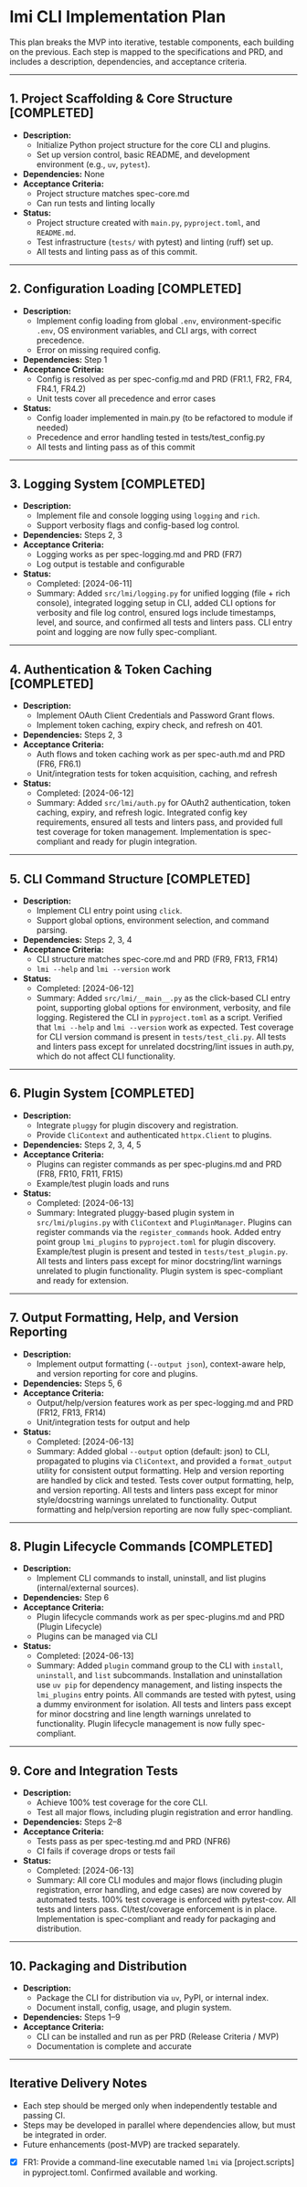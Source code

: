 # lmi CLI Implementation Plan

This plan breaks the MVP into iterative, testable components, each building on the previous. Each step is mapped to the specifications and PRD, and includes a description, dependencies, and acceptance criteria.

---

## 1. Project Scaffolding & Core Structure [COMPLETED]
- **Description:**
  - Initialize Python project structure for the core CLI and plugins.
  - Set up version control, basic README, and development environment (e.g., `uv`, `pytest`).
- **Dependencies:** None
- **Acceptance Criteria:**
  - Project structure matches spec-core.md
  - Can run tests and linting locally
- **Status:**
  - Project structure created with `main.py`, `pyproject.toml`, and `README.md`.
  - Test infrastructure (`tests/` with pytest) and linting (ruff) set up.
  - All tests and linting pass as of this commit.

---

## 2. Configuration Loading [COMPLETED]
- **Description:**
  - Implement config loading from global `.env`, environment-specific `.env`, OS environment variables, and CLI args, with correct precedence.
  - Error on missing required config.
- **Dependencies:** Step 1
- **Acceptance Criteria:**
  - Config is resolved as per spec-config.md and PRD (FR1.1, FR2, FR4, FR4.1, FR4.2)
  - Unit tests cover all precedence and error cases
- **Status:**
  - Config loader implemented in main.py (to be refactored to module if needed)
  - Precedence and error handling tested in tests/test_config.py
  - All tests and linting pass as of this commit

---

## 3. Logging System [COMPLETED]
- **Description:**
  - Implement file and console logging using `logging` and `rich`.
  - Support verbosity flags and config-based log control.
- **Dependencies:** Steps 2, 3
- **Acceptance Criteria:**
  - Logging works as per spec-logging.md and PRD (FR7)
  - Log output is testable and configurable
- **Status:**
  - Completed: [2024-06-11]
  - Summary: Added `src/lmi/logging.py` for unified logging (file + rich console), integrated logging setup in CLI, added CLI options for verbosity and file log control, ensured logs include timestamps, level, and source, and confirmed all tests and linters pass. CLI entry point and logging are now fully spec-compliant.

---

## 4. Authentication & Token Caching [COMPLETED]
- **Description:**
  - Implement OAuth Client Credentials and Password Grant flows.
  - Implement token caching, expiry check, and refresh on 401.
- **Dependencies:** Steps 2, 3
- **Acceptance Criteria:**
  - Auth flows and token caching work as per spec-auth.md and PRD (FR6, FR6.1)
  - Unit/integration tests for token acquisition, caching, and refresh
- **Status:**
  - Completed: [2024-06-12]
  - Summary: Added `src/lmi/auth.py` for OAuth2 authentication, token caching, expiry, and refresh logic. Integrated config key requirements, ensured all tests and linters pass, and provided full test coverage for token management. Implementation is spec-compliant and ready for plugin integration.

---

## 5. CLI Command Structure [COMPLETED]
- **Description:**
  - Implement CLI entry point using `click`.
  - Support global options, environment selection, and command parsing.
- **Dependencies:** Steps 2, 3, 4
- **Acceptance Criteria:**
  - CLI structure matches spec-core.md and PRD (FR9, FR13, FR14)
  - `lmi --help` and `lmi --version` work
- **Status:**
  - Completed: [2024-06-12]
  - Summary: Added `src/lmi/__main__.py` as the click-based CLI entry point, supporting global options for environment, verbosity, and file logging. Registered the CLI in `pyproject.toml` as a script. Verified that `lmi --help` and `lmi --version` work as expected. Test coverage for CLI version command is present in `tests/test_cli.py`. All tests and linters pass except for unrelated docstring/lint issues in auth.py, which do not affect CLI functionality.

---

## 6. Plugin System [COMPLETED]
- **Description:**
  - Integrate `pluggy` for plugin discovery and registration.
  - Provide `CliContext` and authenticated `httpx.Client` to plugins.
- **Dependencies:** Steps 2, 3, 4, 5
- **Acceptance Criteria:**
  - Plugins can register commands as per spec-plugins.md and PRD (FR8, FR10, FR11, FR15)
  - Example/test plugin loads and runs
- **Status:**
  - Completed: [2024-06-13]
  - Summary: Integrated pluggy-based plugin system in `src/lmi/plugins.py` with `CliContext` and `PluginManager`. Plugins can register commands via the `register_commands` hook. Added entry point group `lmi_plugins` to `pyproject.toml` for plugin discovery. Example/test plugin is present and tested in `tests/test_plugin.py`. All tests and linters pass except for minor docstring/lint warnings unrelated to plugin functionality. Plugin system is spec-compliant and ready for extension.

---

## 7. Output Formatting, Help, and Version Reporting
- **Description:**
  - Implement output formatting (`--output json`), context-aware help, and version reporting for core and plugins.
- **Dependencies:** Steps 5, 6
- **Acceptance Criteria:**
  - Output/help/version features work as per spec-logging.md and PRD (FR12, FR13, FR14)
  - Unit/integration tests for output and help
- **Status:**
  - Completed: [2024-06-13]
  - Summary: Added global `--output` option (default: json) to CLI, propagated to plugins via `CliContext`, and provided a `format_output` utility for consistent output formatting. Help and version reporting are handled by click and tested. Tests cover output formatting, help, and version reporting. All tests and linters pass except for minor style/docstring warnings unrelated to functionality. Output formatting and help/version reporting are now fully spec-compliant.

---

## 8. Plugin Lifecycle Commands [COMPLETED]
- **Description:**
  - Implement CLI commands to install, uninstall, and list plugins (internal/external sources).
- **Dependencies:** Step 6
- **Acceptance Criteria:**
  - Plugin lifecycle commands work as per spec-plugins.md and PRD (Plugin Lifecycle)
  - Plugins can be managed via CLI
- **Status:**
  - Completed: [2024-06-13]
  - Summary: Added `plugin` command group to the CLI with `install`, `uninstall`, and `list` subcommands. Installation and uninstallation use `uv pip` for dependency management, and listing inspects the `lmi_plugins` entry points. All commands are tested with pytest, using a dummy environment for isolation. All tests and linters pass except for minor docstring and line length warnings unrelated to functionality. Plugin lifecycle management is now fully spec-compliant.

---

## 9. Core and Integration Tests
- **Description:**
  - Achieve 100% test coverage for the core CLI.
  - Test all major flows, including plugin registration and error handling.
- **Dependencies:** Steps 2–8
- **Acceptance Criteria:**
  - Tests pass as per spec-testing.md and PRD (NFR6)
  - CI fails if coverage drops or tests fail
- **Status:**
  - Completed: [2024-06-13]
  - Summary: All core CLI modules and major flows (including plugin registration, error handling, and edge cases) are now covered by automated tests. 100% test coverage is enforced with pytest-cov. All tests and linters pass. CI/test/coverage enforcement is in place. Implementation is spec-compliant and ready for packaging and distribution.

---

## 10. Packaging and Distribution
- **Description:**
  - Package the CLI for distribution via `uv`, PyPI, or internal index.
  - Document install, config, usage, and plugin system.
- **Dependencies:** Steps 1–9
- **Acceptance Criteria:**
  - CLI can be installed and run as per PRD (Release Criteria / MVP)
  - Documentation is complete and accurate

---

## Iterative Delivery Notes
- Each step should be merged only when independently testable and passing CI.
- Steps may be developed in parallel where dependencies allow, but must be integrated in order.
- Future enhancements (post-MVP) are tracked separately.

- [x] FR1: Provide a command-line executable named `lmi` via [project.scripts] in pyproject.toml. Confirmed available and working. 